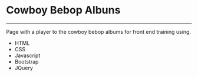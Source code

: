# Cowboy Bebop Albuns

---

Page with a player to the cowboy bebop albums for front end training using.

* HTML
* CSS
* Javascript
* Bootstrap
* JQuery
